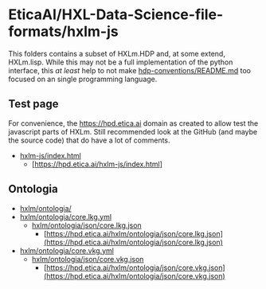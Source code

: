# EticaAI/HXL-Data-Science-file-formats/hxlm-js

This folders contains a subset of HXLm.HDP and, at some extend, HXLm.lisp.
While this may not be a full implementation of the python interface, this
_at least_ help to not make
[hdp-conventions/README.md](hdp-conventions/README.md) too focused on an single
programming language.

## Test page
For convenience, the <https://hpd.etica.ai> domain as created to allow test the javascript
parts of HXLm. Still recommended look at the GitHub (and maybe the source
code) that do have a lot of comments.

- [hxlm-js/index.html](hxlm-js/index.html)
  - [https://hpd.etica.ai/hxlm-js/index.html]

## Ontologia

- [hxlm/ontologia/](hxlm/ontologia/)
- [hxlm/ontologia/core.lkg.yml](hxlm/ontologia/core.lkg.yml)
  - [hxlm/ontologia/json/core.lkg.json](hxlm/ontologia/json/core.lkg.json)
    - [https://hpd.etica.ai/hxlm/ontologia/json/core.lkg.json](https://hpd.etica.ai/hxlm/ontologia/json/core.lkg.json)
- [hxlm/ontologia/core.vkg.yml](hxlm/ontologia/core.vkg.yml)
  - [hxlm/ontologia/json/core.vkg.json](hxlm/ontologia/json/core.vkg.json)
    - [https://hpd.etica.ai/hxlm/ontologia/json/core.vkg.json](https://hpd.etica.ai/hxlm/ontologia/json/core.vkg.json)



<!--
- https://cirw.in/gpg-decoder/
- https://github.com/tasn/webext-signed-pages


## To check GPG signatures (integrity check, not encryption)

> NOTE: this is an **advanced usage** for the worst case scenario were an
  individual cannot use full-offline processing (like an pre-downloaded app,
  that as 2021-04-04 did not exist) **AND** (this is important) you did not
  trust the HTTPS encryption layer or are using VPN (because VPNs have power
  to break HTTPS).

- Use Chromium or Gecko (firefoxes) variant of this extension
  - https://github.com/tasn/webext-signed-pages
- After installing the extension, you will need to manually add (not replace)
  these configurations, INCLUDING the very specific huge sign key, on the
  a new field.

### First, check if the extension is working

- This page should return OK/Good green icon
  - https://stosb.com/~tom/signed-pages/good.html
- This page should return Not ok, bad, red icon
  - https://stosb.com/~tom/signed-pages/bad.html

Note that even if the developer pages of the extension did not work, you're
likely to not make it work here.


### To use with on hdp.etica.ai/hxlm-js/

Settings:

Pattern (watch out for html escaping!):
*://hdp.etica.ai/hxlm-js/*
*://git.workspace.localhost/EticaAI/HXL-Data-Science-file-formats/hxlm-js/*


Pubkey:

Contents from https://www.fititnt.org/gpg/rocha.pub

-->
